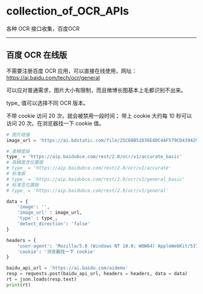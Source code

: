 # collection_of_OCR_APIs
各种 OCR 接口收集，百度OCR


---

## 百度 OCR 在线版

不需要注册百度 OCR 应用，可以直接在线使用，网址：https://ai.baidu.com/tech/ocr/general

可以应对普通需求，图片大小有限制，而且微博长图基本上毛都识别不出来。

type_ 值可以选择不同 OCR 版本。

不带 cookie 访问 20 次，就会被禁用一段时间；
带上 cookie 大约每 10 秒可以访问 20 次。在浏览器找一下 cookie 值。

```python
# 图片链接
image_url = 'https://ai.bdstatic.com/file/25C60B51D36E40C4AF579CD439429448'

# 高精度版
type_ = 'https://aip.baidubce.com/rest/2.0/ocr/v1/accurate_basic'
# 高精度含位置版
# type_ = 'https://aip.baidubce.com/rest/2.0/ocr/v1/accurate'
# 标准版
# type_ = 'https://aip.baidubce.com/rest/2.0/ocr/v1/general_basic'
# 标准含位置版
# type_ = 'https://aip.baidubce.com/rest/2.0/ocr/v1/general'

data = {
    'image': '',
    'image_url' : image_url,
    'type' : type_,
    'detect_direction': 'false'
}

headers = {
    'user-agent': 'Mozilla/5.0 (Windows NT 10.0; WOW64) AppleWebKit/537.36 (KHTML, like Gecko) Chrome/86.0.4240.198 Safari/537.36',
    'cookie': '浏览器找一下 cookie'
}

baidu_api_url = 'https://ai.baidu.com/aidemo'
resp = requests.post(baidu_api_url, headers = headers, data = data)
rt = json.loads(resp.text)
print(rt)

```
